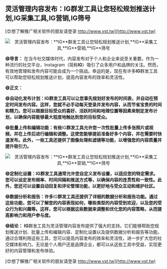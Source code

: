 ## **灵活管理内容发布：**IG**群发工具让您轻松规划推送计划,**IG**采集工具,**IG**营销,**IG**筛号**

[😍想了解推广相关软件的朋友请登录 http://www.vst.tw](http://www.vst.tw)

 <center><img src="https://vst.tw/MP4/tuiguang/png/2.png" alt="灵活管理内容发布：**IG**群发工具让您轻松规划推送计划,**IG**采集工具,**IG**营销,**IG**筛号"></center>

**😄导言：**
在当今社交媒体时代，内容发布对于个人和企业来说至关重要。作为一种流行的社交平台，Instagram（简称**IG**）吸引了众多用户和品牌的关注。然而，有效地管理和发布内容可能会成为一个挑战。幸运的是，现在有许多**IG**群发工具可以帮助您轻松规划推送计划，提高内容发布的效率和灵活性。

**😄正文：**

**😄自动化发布计划：**IG**群发工具可以让您事先规划好发布的时间表，并自动在预定时间发布内容。这样，您就不必手动每天登录并发布内容，从而节省宝贵的时间和精力。您可以根据目标受众的喜好、活跃时间和地理位置等因素来制定发布计划，以确保内容能够最大程度地触达到您的目标受众。**

**😄批量上传和编辑功能：有些**IG**群发工具允许您一次性批量上传多张照片或视频，并在上传后进行编辑和调整。这使您能够提前准备好多个内容，并在需要时快速发布。此外，一些工具还提供了图像处理和滤镜等功能，以增强您的内容质量并提升吸引力。**

 <center><img src="https://vst.tw/MP4/tuiguang/png/3.png" alt="灵活管理内容发布：**IG**群发工具让您轻松规划推送计划,**IG**采集工具,**IG**营销,**IG**筛号"></center>

**😄定制化设置：**IG**群发工具通常允许您自定义发布设置，以适应您的特定需求。您可以设定发布频率、时间间隔和推送方式等，以确保内容的连贯性和一致性。此外，您还可以设置自动回复和评论管理功能，以更好地与受众互动和维护社区。**

**😄数据分析和报告：许多**IG**群发工具还提供了详细的数据分析和报告功能。通过这些功能，您可以了解您的内容表现如何，哪些类型的内容受到欢迎，以及您的受众行为和兴趣等。这样，您可以根据这些数据来调整和优化您的内容策略，从而提高影响力和用户参与度。**

**😄结论：**
**IG**群发工具为灵活管理内容发布提供了强大的支持。它们能够帮助您规划推送计划、批量上传和编辑内容、定制化设置以及提供数据分析和报告等功能。通过合理利用这些工具，您可以提高内容发布的效率和灵活性，进一步扩大您的社交媒体影响力。无论是个人用户还是品牌企业，都可以从这些工具中受益，实现更好的内容管理和发布体验。

[😍想了解推广相关软件的朋友请登录 http://www.vst.tw](http://www.vst.tw)




